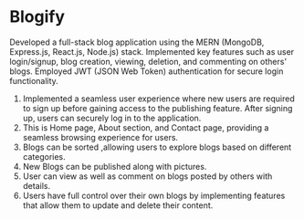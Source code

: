 # Blogify
Developed a full-stack blog application using the MERN (MongoDB, Express.js, React.js, Node.js) stack. Implemented key features such as user login/signup, blog creation, viewing, deletion, and commenting on others' blogs. Employed JWT (JSON Web Token) authentication for secure login functionality.

1) Implemented a seamless user experience where new users are required to sign up before gaining access to the publishing feature. After signing up, users can securely log in to the application.   
3) This is Home page, About section, and Contact page, providing a seamless browsing experience for users.
4) Blogs can be sorted ,allowing users to explore blogs based on different categories.
5) New Blogs can be published along with pictures.
6) User can view as well as comment on blogs posted by others with details.
7) Users have full control over their own blogs by implementing features that allow them to update and delete their content.
